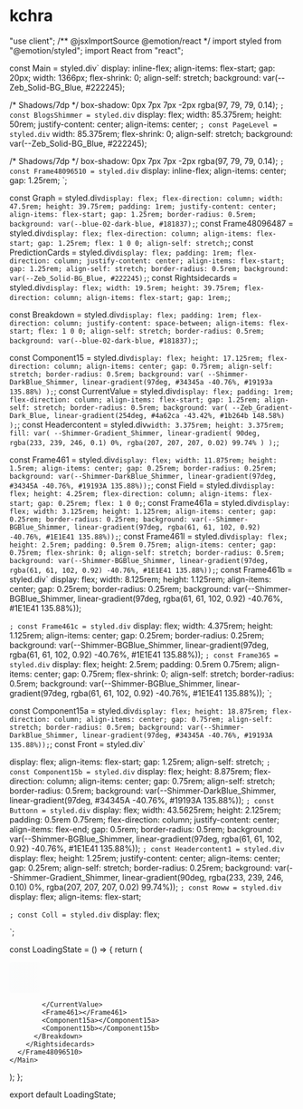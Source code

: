 # kchra
"use client";
/** @jsxImportSource @emotion/react */
import styled from "@emotion/styled";
import React from "react";

const Main = styled.div`
  display: inline-flex;
  align-items: flex-start;
  gap: 20px;
  width: 1366px;
  flex-shrink: 0;
  align-self: stretch;
  background: var(--Zeb_Solid-BG_Blue, #222245);

  /* Shadows/7dp */
  box-shadow: 0px 7px 7px -2px rgba(97, 79, 79, 0.14);
`;
const BlogsShimmer = styled.div`
  display: flex;
  width: 85.375rem;
  height: 50rem;
  justify-content: center;
  align-items: center;
`;
const PageLevel = styled.div`
  width: 85.375rem;
  flex-shrink: 0;
  align-self: stretch;
  background: var(--Zeb_Solid-BG_Blue, #222245);

  /* Shadows/7dp */
  box-shadow: 0px 7px 7px -2px rgba(97, 79, 79, 0.14);
`;
const Frame48096510 = styled.div`
  display: inline-flex;
  align-items: center;
  gap: 1.25rem;
`;

const Graph = styled.div`
  display: flex;
  flex-direction: column;
  width: 47.5rem;
  height: 39.75rem;
  padding: 1rem;
  justify-content: center;
  align-items: flex-start;
  gap: 1.25rem;
  border-radius: 0.5rem;
  background: var(--blue-02-dark-blue, #181837);
`;
const Frame48096487 = styled.div`
  display: flex;
  flex-direction: column;
  align-items: flex-start;
  gap: 1.25rem;
  flex: 1 0 0;
  align-self: stretch;
`;
const PredictionCards = styled.div`
  display: flex;
  padding: 1rem;
  flex-direction: column;
  justify-content: center;
  align-items: flex-start;
  gap: 1.25rem;
  align-self: stretch;
  border-radius: 0.5rem;
  background: var(--Zeb_Solid-BG_Blue, #222245);
`;
const Rightsidecards = styled.div`
  display: flex;
  width: 19.5rem;
  height: 39.75rem;
  flex-direction: column;
  align-items: flex-start;
  gap: 1rem;
`;

const Breakdown = styled.div`
  display: flex;
  padding: 1rem;
  flex-direction: column;
  justify-content: space-between;
  align-items: flex-start;
  flex: 1 0 0;
  align-self: stretch;
  border-radius: 0.5rem;
  background: var(--blue-02-dark-blue, #181837);
`;

const Component15 = styled.div`
  display: flex;
  height: 17.125rem;
  flex-direction: column;
  align-items: center;
  gap: 0.75rem;
  align-self: stretch;
  border-radius: 0.5rem;
  background: var(
    --Shimmer-DarkBlue_Shimmer,
    linear-gradient(97deg, #34345a -40.76%, #19193a 135.88%)
  );
`;
const CurrentValue = styled.div`
  display: flex;
  padding: 1rem;
  flex-direction: column;
  align-items: flex-start;
  gap: 1.25rem;
  align-self: stretch;
  border-radius: 0.5rem;
  background: var(
    --Zeb_Gradient-Dark_Blue,
    linear-gradient(254deg, #4a62ca -43.42%, #1b264b 148.58%)
  );
`;
const Headercontent = styled.div`
  width: 3.375rem;
  height: 3.375rem;
  fill: var(
    --Shimmer-Gradient_Shimmer,
    linear-gradient(
      90deg,
      rgba(233, 239, 246, 0.1) 0%,
      rgba(207, 207, 207, 0.02) 99.74%
    )
  );
`;

const Frame461 = styled.div`
  display: flex;
width: 11.875rem;
height: 1.5rem;
align-items: center;
gap: 0.25rem;
border-radius: 0.25rem;
background: var(--Shimmer-DarkBlue_Shimmer, linear-gradient(97deg, #34345A -40.76%, #19193A 135.88%));
`;
const Field = styled.div`
  display: flex;
height: 4.25rem;
flex-direction: column;
align-items: flex-start;
gap: 0.25rem;
flex: 1 0 0;
`;
const Frame461a = styled.div`
display: flex;
width: 3.125rem;
height: 1.125rem;
align-items: center;
gap: 0.25rem;
border-radius: 0.25rem;
background: var(--Shimmer-BGBlue_Shimmer, linear-gradient(97deg, rgba(61, 61, 102, 0.92) -40.76%, #1E1E41 135.88%));
`;
const Frame461l = styled.div`
display: flex;
height: 2.5rem;
padding: 0.5rem 0.75rem;
align-items: center;
gap: 0.75rem;
flex-shrink: 0;
align-self: stretch;
border-radius: 0.5rem;
background: var(--Shimmer-BGBlue_Shimmer, linear-gradient(97deg, rgba(61, 61, 102, 0.92) -40.76%, #1E1E41 135.88%));
`;
const Frame461b = styled.div`
display: flex;
width: 8.125rem;
height: 1.125rem;
align-items: center;
gap: 0.25rem;
border-radius: 0.25rem;
background: var(--Shimmer-BGBlue_Shimmer, linear-gradient(97deg, rgba(61, 61, 102, 0.92) -40.76%, #1E1E41 135.88%));

`;
const Frame461c = styled.div`
display: flex;
width: 4.375rem;
height: 1.125rem;
align-items: center;
gap: 0.25rem;
border-radius: 0.25rem;
background: var(--Shimmer-BGBlue_Shimmer, linear-gradient(97deg, rgba(61, 61, 102, 0.92) -40.76%, #1E1E41 135.88%));
`;
const Frame365 = styled.div`
display: flex;
height: 2.5rem;
padding: 0.5rem 0.75rem;
align-items: center;
gap: 0.75rem;
flex-shrink: 0;
align-self: stretch;
border-radius: 0.5rem;
background: var(--Shimmer-BGBlue_Shimmer, linear-gradient(97deg, rgba(61, 61, 102, 0.92) -40.76%, #1E1E41 135.88%));
`;

const Component15a = styled.div`
  display: flex;
height: 18.875rem;
flex-direction: column;
align-items: center;
gap: 0.75rem;
align-self: stretch;
border-radius: 0.5rem;
background: var(--Shimmer-DarkBlue_Shimmer, linear-gradient(97deg, #34345A -40.76%, #19193A 135.88%));
`;
const Front = styled.div`
 
  display: flex;
align-items: flex-start;
gap: 1.25rem;
align-self: stretch;
`;
const Component15b = styled.div`
display: flex;
height: 8.875rem;
flex-direction: column;
align-items: center;
gap: 0.75rem;
align-self: stretch;
border-radius: 0.5rem;
background: var(--Shimmer-DarkBlue_Shimmer, linear-gradient(97deg, #34345A -40.76%, #19193A 135.88%));
`;
const Buttonn = styled.div`
display: flex;
width: 43.5625rem;
height: 2.125rem;
padding: 0.5rem 0.75rem;
flex-direction: column;
justify-content: center;
align-items: flex-end;
gap: 0.5rem;
border-radius: 0.5rem;
background: var(--Shimmer-BGBlue_Shimmer, linear-gradient(97deg, rgba(61, 61, 102, 0.92) -40.76%, #1E1E41 135.88%));
`;
const Headercontent1 = styled.div`
display: flex;
height: 1.25rem;
justify-content: center;
align-items: center;
gap: 0.25rem;
align-self: stretch;
border-radius: 0.25rem;
background: var(--Shimmer-Gradient_Shimmer, linear-gradient(90deg, rgba(233, 239, 246, 0.10) 0%, rgba(207, 207, 207, 0.02) 99.74%));
`;
const Roww = styled.div`
display: flex;
align-items: flex-start;

`;
const Coll = styled.div`
display: flex;

`;

const LoadingState = () => {
  return (
    <Main>
      <Frame48096510>
        <Graph>
          <Frame48096487>
            <PredictionCards>
              <Frame461></Frame461>
              <Frame461a></Frame461a>
              <Frame365></Frame365>
              <Front>
              <Field>
              <Frame461b></Frame461b>
              <Frame461l></Frame461l>
              </Field>
              <Field>
              <Frame461c></Frame461c>
              <Frame461l></Frame461l>
              </Field>
              </Front>
              <Buttonn></Buttonn>
            </PredictionCards>
            <Component15></Component15>
          </Frame48096487>
        </Graph>
        <Rightsidecards>
          <Breakdown>
            <CurrentValue>
              <Roww>
              <Headercontent>
                <svg
                  xmlns="http://www.w3.org/2000/svg"
                  width="54"
                  height="54"
                  viewBox="0 0 54 54"
                  fill="none"
                >
                  <rect
                    width="54"
                    height="54"
                    rx="4"
                    fill="url(#paint0_linear_2440_501784)"
                  />
                  <defs>
                    <linearGradient
                      id="paint0_linear_2440_501784"
                      x1="0"
                      y1="0"
                      x2="54.2083"
                      y2="0.352339"
                      gradientUnits="userSpaceOnUse"
                    >
                      <stop stop-color="#E9EFF6" stop-opacity="0.1" />
                      <stop
                        offset="1"
                        stop-color="#CFCFCF"
                        stop-opacity="0.02"
                      />
                    </linearGradient>
                  </defs>
                </svg>
              </Headercontent>
              <Coll>
              <Headercontent1></Headercontent1>
              <Headercontent1></Headercontent1>
              </Coll>
              </Roww>
              
            </CurrentValue>
            <Frame461></Frame461>
            <Component15a></Component15a>
            <Component15b></Component15b>
          </Breakdown>
        </Rightsidecards>
      </Frame48096510>
    </Main>
  );
};

export default LoadingState;
